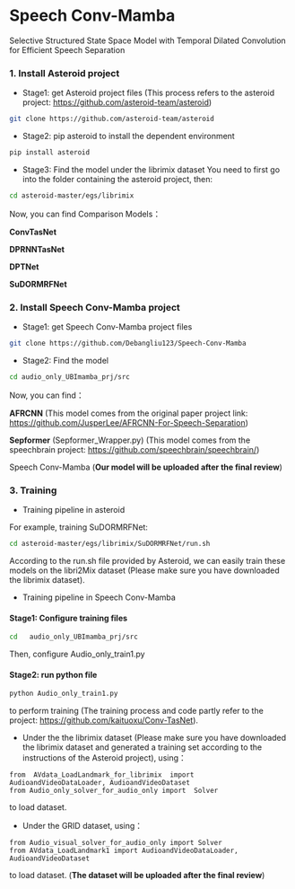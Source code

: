 # Speech Conv-Mamba
Selective Structured State Space Model with Temporal Dilated Convolution for Efficient Speech Separation

### 1. Install Asteroid project

-  Stage1: get Asteroid project files (This process refers to the asteroid project: https://github.com/asteroid-team/asteroid)
```bash
git clone https://github.com/asteroid-team/asteroid
```

-  Stage2: pip asteroid to install the dependent environment
```bash
pip install asteroid
```

-  Stage3: Find  the model under the librimix dataset
You need to first go into the folder containing the asteroid project, then:
```bash
cd asteroid-master/egs/librimix
```
Now, you can find Comparison Models：

**ConvTasNet**

**DPRNNTasNet**

**DPTNet**

**SuDORMRFNet**

### 2. Install  Speech Conv-Mamba project

-  Stage1: get  Speech Conv-Mamba project files
```bash
git clone https://github.com/Debangliu123/Speech-Conv-Mamba
```
-  Stage2: Find the model 
```bash
cd audio_only_UBImamba_prj/src
```
Now, you can find：

**AFRCNN** (This model comes from the original paper project link: https://github.com/JusperLee/AFRCNN-For-Speech-Separation)

**Sepformer** (Sepformer_Wrapper.py)
(This model comes from the speechbrain project: https://github.com/speechbrain/speechbrain/)

Speech Conv-Mamba (**Our model will be uploaded after the final review**)

### 3. Training
- Training pipeline in asteroid
  
For example, training SuDORMRFNet:
```bash
cd asteroid-master/egs/librimix/SuDORMRFNet/run.sh
```
According to the run.sh file provided by Asteroid, we can easily train these models on the libri2Mix dataset (Please make sure you have downloaded the librimix dataset). 

- Training pipeline in Speech Conv-Mamba 

#### Stage1: Configure training files
```bash
cd   audio_only_UBImamba_prj/src
```
Then, configure Audio_only_train1.py

#### Stage2: run python file
```bash
python Audio_only_train1.py
```
to perform training (The training process and code partly refer to the project: https://github.com/kaituoxu/Conv-TasNet).

- Under the the librimix dataset (Please make sure you have downloaded the librimix dataset and generated a training set according to the instructions of the Asteroid project), using：
```
from  AVdata_LoadLandmark_for_librimix  import AudioandVideoDataLoader, AudioandVideoDataset
from Audio_only_solver_for_audio_only import  Solver
```
to load dataset.

- Under the GRID dataset, using： 
```
from Audio_visual_solver_for_audio_only import Solver
from AVdata_LoadLandmark1 import AudioandVideoDataLoader, AudioandVideoDataset
```
to load dataset. (**The dataset will be uploaded after the final review**)



